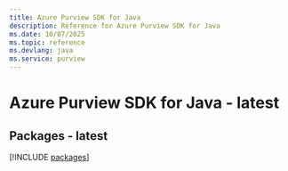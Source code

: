 ```yaml
---
title: Azure Purview SDK for Java
description: Reference for Azure Purview SDK for Java
ms.date: 10/07/2025
ms.topic: reference
ms.devlang: java
ms.service: purview
---
```

# Azure Purview SDK for Java - latest
## Packages - latest
[!INCLUDE [packages](purview-index.md)]